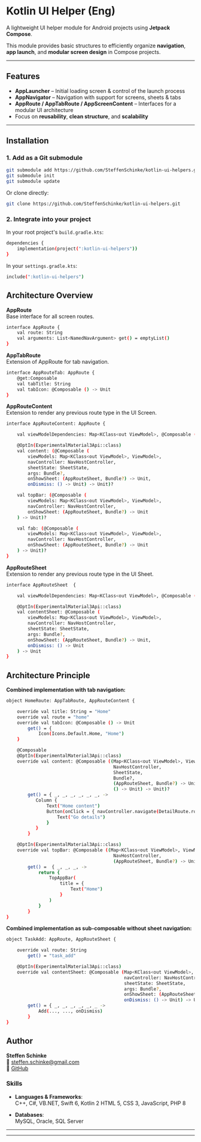 
# Kotlin UI Helper (Eng)

A lightweight UI helper module for Android projects using **Jetpack Compose**.

This module provides basic structures to efficiently organize **navigation**, **app launch**, and **modular screen design** in Compose projects.

---

## Features

- **AppLauncher** – Initial loading screen & control of the launch process  
- **AppNavigator** – Navigation with support for screens, sheets & tabs  
- **AppRoute / AppTabRoute / AppScreenContent** – Interfaces for a modular UI architecture  
- Focus on **reusability**, **clean structure**, and **scalability**

---

## Installation

### 1. Add as a Git submodule

```bash
git submodule add https://github.com/SteffenSchinke/kotlin-ui-helpers.git
git submodule init
git submodule update
```

Or clone directly:
```bash
git clone https://github.com/SteffenSchinke/kotlin-ui-helpers.git
```

### 2. Integrate into your project

In your root project's `build.gradle.kts`:
```bash
dependencies {
    implementation(project(":kotlin-ui-helpers"))
}
```

In your `settings.gradle.kts`:
```bash
include(":kotlin-ui-helpers")
```

## Architecture Overview

**AppRoute**  
Base interface for all screen routes.
```bash
interface AppRoute {
    val route: String
    val arguments: List<NamedNavArgument> get() = emptyList()
}
```

**AppTabRoute**  
Extension of AppRoute for tab navigation.
```bash
interface AppRouteTab: AppRoute {
    @get:Composable
    val tabTitle: String
    val tabIcon: @Composable () -> Unit
}
```

**AppRouteContent**  
Extension to render any previous route type in the UI Screen.
```bash
interface AppRouteContent: AppRoute {

    val viewModelDependencies: Map<KClass<out ViewModel>, @Composable () -> ViewModel>

    @OptIn(ExperimentalMaterial3Api::class)
    val content: (@Composable (
        viewModels: Map<KClass<out ViewModel>, ViewModel>,
        navController: NavHostController,
        sheetState: SheetState,
        args: Bundle?,
        onShowSheet: (AppRouteSheet, Bundle?) -> Unit,
        onDismiss: () -> Unit) -> Unit)?

    val topBar: (@Composable (
        viewModels: Map<KClass<out ViewModel>, ViewModel>,
        navController: NavHostController,
        onShowSheet: (AppRouteSheet, Bundle?) -> Unit
    ) -> Unit)?

    val fab: (@Composable (
        viewModels: Map<KClass<out ViewModel>, ViewModel>,
        navController: NavHostController,
        onShowSheet: (AppRouteSheet, Bundle?) -> Unit
    ) -> Unit)?
}
```

**AppRouteSheet**  
Extension to render any previous route type in the UI Sheet.
```bash
interface AppRouteSheet  {

    val viewModelDependencies: Map<KClass<out ViewModel>, @Composable () -> ViewModel>

    @OptIn(ExperimentalMaterial3Api::class)
    val contentSheet: @Composable (
        viewModels: Map<KClass<out ViewModel>, ViewModel>,
        navController: NavHostController,
        sheetState: SheetState,
        args: Bundle?,
        onShowSheet: (AppRouteSheet, Bundle?) -> Unit,
        onDismiss: () -> Unit
    ) -> Unit
}

```

## Architecture Principle

**Combined implementation with tab navigation:**
```bash
object HomeRoute: AppTabRoute, AppRouteContent {

    override val title: String = "Home"
    override val route = "home"
    override val tabIcon: @Composable () -> Unit
        get() = {
            Icon(Icons.Default.Home, "Home")
    }

    @Composable
    @OptIn(ExperimentalMaterial3Api::class)
    override val content: @Composable ((Map<KClass<out ViewModel>, ViewModel>,
                                        NavHostController,
                                        SheetState,
                                        Bundle?,
                                        (AppRouteSheet, Bundle?) -> Unit,
                                        () -> Unit) -> Unit)?
        get() = { _, _, _, _, _, _, ->
           Column {
               Text("Home content")
               Button(onClick = { navController.navigate(DetailRoute.route) }) {
                   Text("Go details")
               }
           }
        }

    @OptIn(ExperimentalMaterial3Api::class)
    override val topBar: @Composable ((Map<KClass<out ViewModel>, ViewModel>,
                                        NavHostController,
                                        (AppRouteSheet, Bundle?) -> Unit) -> Unit)?
        get() =  { _, _, _, ->
            return {
                TopAppBar(
                    title = {
                        Text("Home")
                    }
                )
            }
        }
}
```

**Combined implementation as sub-composable without sheet navigation:**
```bash
object TaskAdd: AppRoute, AppRouteSheet {

    override val route: String
        get() = "task_add"

    @OptIn(ExperimentalMaterial3Api::class)
    override val contentSheet: @Composable (Map<KClass<out ViewModel>, ViewModel>
                                            navController: NavHostController,
                                            sheetState: SheetState,
                                            args: Bundle?,
                                            onShowSheet: (AppRouteSheet, Bundle?) -> Unit,
                                            onDismiss: () -> Unit) -> Unit
        get() = { _, _, _, _, _, _ ->
            Add(..., ..., onDismiss)
        }
}
```

## Author

**Steffen Schinke**  
📧 steffen.schinke@gmail.com  
🔗 [GitHub](https://github.com/SteffenSchinke)

### Skills

- **Languages & Frameworks**:  
  C++, C#, VB.NET, Swift 6, Kotlin 2 
  HTML 5, CSS 3, JavaScript, PHP 8

- **Databases**:  
  MySQL, Oracle, SQL Server


---
---
